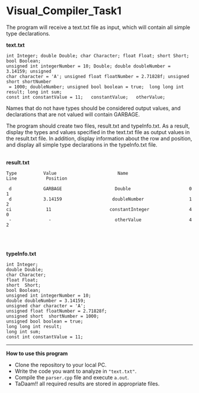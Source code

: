 # Visual_Compiler_Task1
The program will receive a text.txt file as input, which will contain all simple type declarations.

**text.txt**
````
int Integer; double Double; char Character; float Float; short Short; bool Boolean;
unsigned int integerNumber = 10; Double; double doubleNumber = 3.14159; unsigned
char character = 'A'; unsigned float floatNumber = 2.71828f; unsigned short shortNumber
 = 1000; doubleNumber; unsigned bool boolean = true;  long long int result; long int sum;
const int constantValue = 11;   constantValue;   otherValue;
````

Names that do not have types should be considered output values, and declarations that are not valued will contain GARBAGE.

The program should create two files, result.txt and typeInfo.txt. As a result, display the types and values specified in the text.txt file as output values in the result.txt file. In addition, display information about the row and position, and display all simple type declarations in the typeInfo.txt file.
<br>
<br>

**result.txt** 
````
Type          Value                       Name                      Line           Position     

 d            GARBAGE                    Double                      0                1
 d            3.14159                   doubleNumber                 1                2
ci             11                      constantInteger               4                0
 -              -                        otherValue                  4                2
````

<br>
<br>

**typeInfo.txt**
`````
int Integer;
double Double;
char Character;
float Float;
short  Short;
bool Boolean;
unsigned int integerNumber = 10; 
double doubleNumber = 3.14159; 
unsigned char character = 'A'; 
unsigned float floatNumber = 2.71828f; 
unsigned short  shortNumber = 1000; 
unsigned bool boolean = true; 
long long int result;
long int sum;
const int constantValue = 11;
`````

---------
**How to use this program** <br>
* Clone the repository to your local PC.
* Write the code you want to analyze in ``"text.txt"``.
* Compile the ``parser.cpp`` file and execute ``a.out``.
* TaDaam!! all required results are stored in appropriate files.
